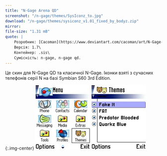 ```yaml
---
title: "N-Gage Arena QD"
screenshot: "/n-gage/themes/SysIconz_to.jpg"
download: "/n-gage/themes/sysiconz_v1.01_fixed_by_bodyz.zip"
mirror: 
file-size: "1.31 mB"
quote: |
    Розробник: [Cacoman](https://www.deviantart.com/cacoman/art/N-Gage-Arena-QD-skin-s60-3rd-edition-theme-82416013)\
    Версія: 1.7\
    Контейнер: .sis\
    Сумісність: n-gage, n-gage qd.
---
```


Це скин для N-Gage QD та класичної N-Gage. Іконки взяті з сучасних телефонів серії N на базі Symbian S60 3rd Edition.

{:.img-center}
![SysIconz](/n-gage/themes/SysIconz_to_Themes_1.jpg)
![SysIconz](/n-gage/themes/SysIconz_to_Themes_2.jpg)

